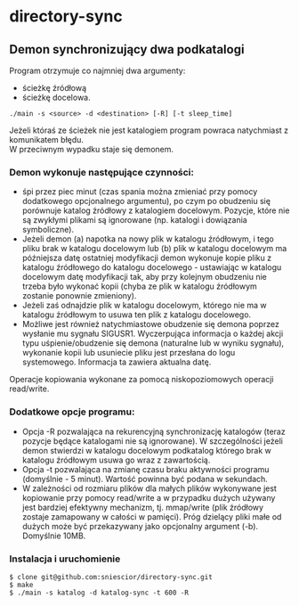 # directory-sync
## Demon synchronizujący dwa podkatalogi
Program otrzymuje co najmniej dwa argumenty:
- ścieżkę źródłową
- ścieżkę docelowa.

```
./main -s <source> -d <destination> [-R] [-t sleep_time]
```  
Jeżeli któraś ze ścieżek nie jest katalogiem program powraca natychmiast z komunikatem błędu.  
W przeciwnym wypadku staje się demonem.

### Demon wykonuje następujące czynności:
- śpi przez piec minut (czas spania można zmieniać przy pomocy dodatkowego opcjonalnego argumentu), po czym po obudzeniu się porównuje katalog źródłowy z katalogiem docelowym. Pozycje, które nie są zwykłymi plikami są ignorowane (np. katalogi i dowiązania symboliczne).
- Jeżeli demon (a) napotka na nowy plik w katalogu źródłowym, i tego pliku brak w katalogu docelowym lub (b) plik w katalogu docelowym ma późniejsza datę ostatniej modyfikacji demon wykonuje kopie pliku z katalogu źródłowego do katalogu docelowego - ustawiając w katalogu docelowym datę modyfikacji tak, aby przy kolejnym obudzeniu nie trzeba było wykonać kopii (chyba ze plik w katalogu źródłowym zostanie ponownie zmieniony).
- Jeżeli zaś odnajdzie plik w katalogu docelowym, którego nie ma w katalogu źródłowym to usuwa ten plik z katalogu docelowego.
- Możliwe jest również natychmiastowe obudzenie się demona poprzez wysłanie mu sygnału SIGUSR1.
Wyczerpująca informacja o każdej akcji typu uśpienie/obudzenie się demona (naturalne lub w wyniku sygnału), wykonanie kopii lub usuniecie pliku jest przesłana do logu systemowego. Informacja ta zawiera aktualna datę.  

Operacje kopiowania wykonane za pomocą niskopoziomowych operacji read/write.

### Dodatkowe opcje programu:
- Opcja -R pozwalająca na rekurencyjną synchronizację katalogów (teraz pozycje będące katalogami nie są ignorowane). W szczególności jeżeli demon stwierdzi w katalogu docelowym podkatalog którego brak w katalogu źródłowym usuwa go wraz z zawartością.
- Opcja -t pozwalająca na zmianę czasu braku aktywności programu (domyślnie - 5 minut). Wartość powinna być podana w sekundach.
- W zależności od rozmiaru plików dla małych plików wykonywane jest kopiowanie przy pomocy read/write a w przypadku dużych używany jest bardziej efektywny mechanizm, tj. mmap/write (plik źródłowy zostaje zamapowany w całości w pamięci). Próg dzielący pliki małe od dużych może być przekazywany jako opcjonalny argument (-b). Domyślnie 10MB.

### Instalacja i uruchomienie

```
$ clone git@github.com:sniescior/directory-sync.git
$ make 
$ ./main -s katalog -d katalog-sync -t 600 -R
```
